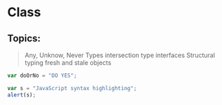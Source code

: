 # Class
## Topics:
> Any, Unknow, Never Types
> intersection type
> interfaces
> Structural typing
> fresh and stale objects
> 
```typescript
var doOrNo = "DO YES";
```

```javascript
var s = "JavaScript syntax highlighting";
alert(s);
```

